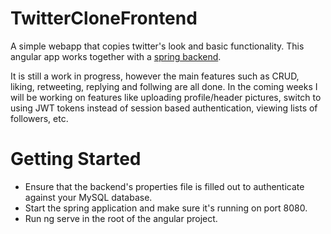 # TwitterCloneFrontend

A simple webapp that copies twitter's look and basic functionality. This angular app works together with a [spring backend](https://github.com/AhmedNur/Twitter-Clone).

It is still a work in progress, however the main features such as CRUD, liking, retweeting, replying and follwing are all done. In the coming weeks I will be working on features like uploading profile/header pictures, switch to using JWT tokens instead of session based authentication, viewing lists of followers, etc.

# Getting Started

* Ensure that the backend's properties file is filled out to authenticate against your MySQL database.
* Start the spring application and make sure it's running on port 8080.
* Run ng serve in the root of the angular project.
